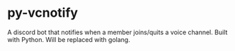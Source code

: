 # py-vcnotify
A discord bot that notifies when a member joins/quits a voice channel. Built with Python. Will be replaced with golang.
